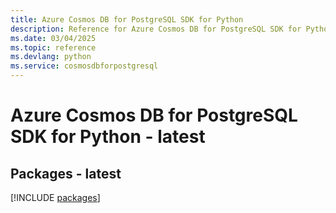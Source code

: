 ```yaml
---
title: Azure Cosmos DB for PostgreSQL SDK for Python
description: Reference for Azure Cosmos DB for PostgreSQL SDK for Python
ms.date: 03/04/2025
ms.topic: reference
ms.devlang: python
ms.service: cosmosdbforpostgresql
---
```

# Azure Cosmos DB for PostgreSQL SDK for Python - latest
## Packages - latest
[!INCLUDE [packages](cosmos-db-for-postgresql-index.md)]
